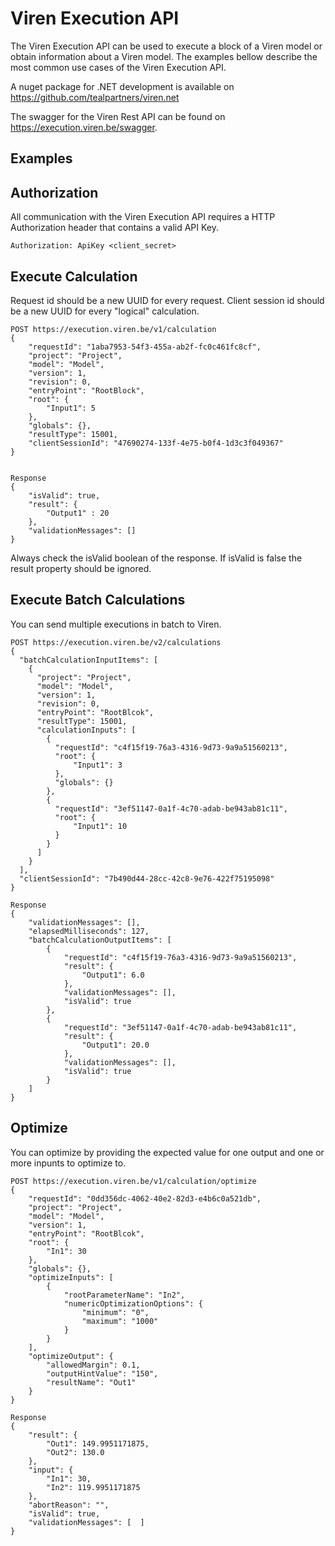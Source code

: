 # Viren Execution API

The Viren Execution API can be used to execute a block of a Viren model or obtain information about a Viren model.
The examples bellow describe the most common use cases of the Viren Execution API.


A nuget package for .NET development is available on https://github.com/tealpartners/viren.net

The swagger for the Viren Rest API can be found on https://execution.viren.be/swagger.


## Examples

## Authorization
All communication with the Viren Execution API requires a HTTP Authorization header that contains a valid API Key.

```
Authorization: ApiKey <client_secret>
```

## Execute Calculation

Request id should be a new UUID for every request. Client session id should be a new UUID for every "logical" calculation.

```
POST https://execution.viren.be/v1/calculation
{
    "requestId": "1aba7953-54f3-455a-ab2f-fc0c461fc8cf",
    "project": "Project",
    "model": "Model",
    "version": 1,
    "revision": 0,
    "entryPoint": "RootBlock",
    "root": {
        "Input1": 5
    },
    "globals": {},
    "resultType": 15001,
    "clientSessionId": "47690274-133f-4e75-b0f4-1d3c3f049367"
}


Response
{
    "isValid": true,
    "result": {
        "Output1" : 20
    },    
    "validationMessages": []
}
```

Always check the isValid boolean of the response. If isValid is false the result property should be ignored.


## Execute Batch Calculations

You can send multiple executions in batch to Viren.

```
POST https://execution.viren.be/v2/calculations
{
  "batchCalculationInputItems": [
    {
      "project": "Project",
      "model": "Model",
      "version": 1,
      "revision": 0,
      "entryPoint": "RootBlcok",
      "resultType": 15001,
      "calculationInputs": [
        {
          "requestId": "c4f15f19-76a3-4316-9d73-9a9a51560213",
          "root": {
              "Input1": 3
          },
          "globals": {}
        },
        {
          "requestId": "3ef51147-0a1f-4c70-adab-be943ab81c11",
          "root": {
              "Input1": 10
          }
        }
      ]
    }
  ],
  "clientSessionId": "7b490d44-28cc-42c8-9e76-422f75195098"
}

Response
{
    "validationMessages": [],
    "elapsedMilliseconds": 127,
    "batchCalculationOutputItems": [
        {
            "requestId": "c4f15f19-76a3-4316-9d73-9a9a51560213",
            "result": {
                "Output1": 6.0
            },
            "validationMessages": [],
            "isValid": true
        },
        {
            "requestId": "3ef51147-0a1f-4c70-adab-be943ab81c11",
            "result": {
                "Output1": 20.0
            },
            "validationMessages": [],
            "isValid": true
        }
    ]
}
```


## Optimize

You can optimize by providing the expected value for one output and one or more inpunts to optimize to.


```
POST https://execution.viren.be/v1/calculation/optimize
{
    "requestId": "0dd356dc-4062-40e2-82d3-e4b6c0a521db",
    "project": "Project",
    "model": "Model",
    "version": 1,
    "entryPoint": "RootBlcok",
    "root": {
        "In1": 30
    },
    "globals": {},
    "optimizeInputs": [
        {
            "rootParameterName": "In2",
            "numericOptimizationOptions": {
                "minimum": "0",
                "maximum": "1000"
            }
        }
    ],
    "optimizeOutput": {
        "allowedMargin": 0.1,
        "outputHintValue": "150",
        "resultName": "Out1"
    }
}

Response
{
    "result": {
        "Out1": 149.9951171875,
        "Out2": 130.0
    },
    "input": {
        "In1": 30,
        "In2": 119.9951171875
    },
    "abortReason": "",
    "isValid": true,
    "validationMessages": [  ]
}
```
